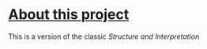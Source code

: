 # [About this project](about.html)

This is a version of the classic _Structure and Interpretation_
